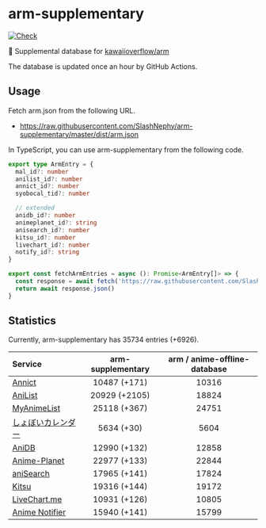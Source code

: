 # arm-supplementary

[![Check](https://github.com/SlashNephy/arm-supplementary/actions/workflows/check-node.yml/badge.svg)](https://github.com/SlashNephy/arm-supplementary/actions/workflows/check-node.yml)

💊 Supplemental database for [kawaiioverflow/arm](https://github.com/kawaiioverflow/arm)

The database is updated once an hour by GitHub Actions.

## Usage

Fetch arm.json from the following URL.

- https://raw.githubusercontent.com/SlashNephy/arm-supplementary/master/dist/arm.json

In TypeScript, you can use arm-supplementary from the following code.

```TypeScript
export type ArmEntry = {
  mal_id?: number
  anilist_id?: number
  annict_id?: number
  syobocal_tid?: number

  // extended
  anidb_id?: number
  animeplanet_id?: string
  anisearch_id?: number
  kitsu_id?: number
  livechart_id?: number
  notify_id?: string
}

export const fetchArmEntries = async (): Promise<ArmEntry[]> => {
  const response = await fetch('https://raw.githubusercontent.com/SlashNephy/arm-supplementary/master/dist/arm.json')
  return await response.json()
}
```

## Statistics

Currently, arm-supplementary has 35734 entries (+6926).

| Service                                     | arm-supplementary | arm / anime-offline-database |
| :------------------------------------------ | :---------------: | :--------------------------: |
| [Annict](https://annict.com)                |   10487 (+171)    |            10316             |
| [AniList](https://anilist.co)               |   20929 (+2105)   |            18824             |
| [MyAnimeList](https://myanimelist.net)      |   25118 (+367)    |            24751             |
| [しょぼいカレンダー](https://cal.syoboi.jp) |    5634 (+30)     |             5604             |
| [AniDB](https://anidb.net)                  |   12990 (+132)    |            12858             |
| [Anime-Planet](https://anime-planet.com)    |   22977 (+133)    |            22844             |
| [aniSearch](https://anisearch.com)          |   17965 (+141)    |            17824             |
| [Kitsu](https://kitsu.io)                   |   19316 (+144)    |            19172             |
| [LiveChart.me](https://livechart.me)        |   10931 (+126)    |            10805             |
| [Anime Notifier](https://notify.moe)        |   15940 (+141)    |            15799             |
